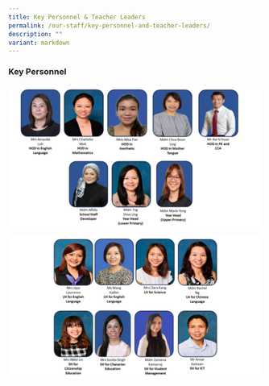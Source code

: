 ```yaml
---
title: Key Personnel & Teacher Leaders
permalink: /our-staff/key-personnel-and-teacher-leaders/
description: ""
variant: markdown
---
```

### Key Personnel
![](/images/HOD_2024.jpg)

![](/images/SH_2024.jpg)